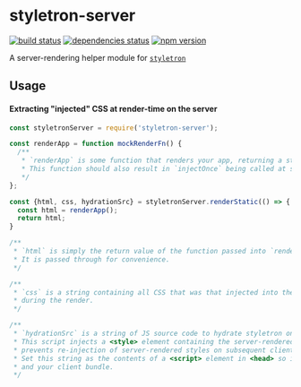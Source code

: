 # styletron-server

[![build status][build-badge]][build-href]
[![dependencies status][deps-badge]][deps-href]
[![npm version][npm-badge]][npm-href]

A server-rendering helper module for [`styletron`](https://github.com/rtsao/styletron)

## Usage

#### Extracting "injected" CSS at render-time on the server

```js
const styletronServer = require('styletron-server');

const renderApp = function mockRenderFn() {
  /**
   * `renderApp` is some function that renders your app, returning a string of HTML. 
   * This function should also result in `injectOnce` being called at some point.
   */
};

const {html, css, hydrationSrc} = styletronServer.renderStatic(() => {
  const html = renderApp();
  return html;
}

/**
 * `html` is simply the return value of the function passed into `renderStatic`.
 * It is passed through for convenience.
 */

/**
 * `css` is a string containing all CSS that was that injected into the buffer
 * during the render.
 */

/**
 * `hydrationSrc` is a string of JS source code to hydrate styletron on the client.
 * This script injects a <style> element containing the server-rendered styles and also 
 * prevents re-injection of server-rendered styles on subsequent client renders.
 * Set this string as the contents of a <script> element in <head> so it is before <body>
 * and your client bundle.
 */
```

[build-badge]: https://travis-ci.org/rtsao/styletron-server.svg?branch=master
[build-href]: https://travis-ci.org/rtsao/styletron-server
[deps-badge]: https://david-dm.org/rtsao/styletron-server.svg
[deps-href]: https://david-dm.org/rtsao/styletron-server
[npm-badge]: https://badge.fury.io/js/styletron-server.svg
[npm-href]: https://www.npmjs.com/package/styletron-server
